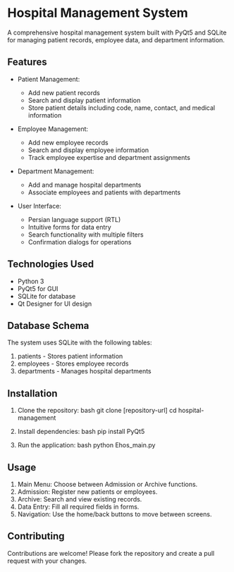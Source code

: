 # Hospital Management System

A comprehensive hospital management system built with PyQt5 and SQLite for managing patient records, employee data, and department information.

## Features

- Patient Management:
  - Add new patient records
  - Search and display patient information
  - Store patient details including code, name, contact, and medical information

- Employee Management:
  - Add new employee records
  - Search and display employee information
  - Track employee expertise and department assignments

- Department Management:
  - Add and manage hospital departments
  - Associate employees and patients with departments

- User Interface:
  - Persian language support (RTL)
  - Intuitive forms for data entry
  - Search functionality with multiple filters
  - Confirmation dialogs for operations

## Technologies Used

- Python 3
- PyQt5 for GUI
- SQLite for database
- Qt Designer for UI design

## Database Schema

The system uses SQLite with the following tables:

1. patients - Stores patient information
2. employees - Stores employee records
3. departments - Manages hospital departments

## Installation

1. Clone the repository:
   bash
   git clone [repository-url]
   cd hospital-management
   
2. Install dependencies:
   bash
   pip install PyQt5
   
3. Run the application:
   bash
   python Ehos_main.py
   
## Usage

1. Main Menu: Choose between Admission or Archive functions.
2. Admission: Register new patients or employees.
3. Archive: Search and view existing records.
4. Data Entry: Fill all required fields in forms.
5. Navigation: Use the home/back buttons to move between screens.

## Contributing

Contributions are welcome! Please fork the repository and create a pull request with your changes.